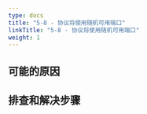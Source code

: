```yaml
---
type: docs
title: "5-8 - 协议将使用随机可用端口"
linkTitle: "5-8 - 协议将使用随机可用端口"
weight: 1
---
```


## 可能的原因




## 排查和解决步骤


<p style="margin-top: 3rem;"> </p>